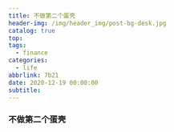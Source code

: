 ```yaml
---
title: 不做第二个蛋壳
header-img: /img/header_img/post-bg-desk.jpg
catalog: true
top:
tags:
  - finance
categories:
  - life
abbrlink: 7b21
date: 2020-12-19 00:00:00
subtitle:
---
```


### 不做第二个蛋壳